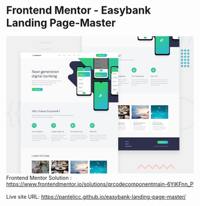 # Frontend Mentor - Easybank Landing Page-Master
![Design preview for the QR code component coding challenge](./images/desktop-preview.jpg)</br>
Frontend Mentor Solution : https://www.frontendmentor.io/solutions/qrcodecomponentmain-6YiKFnn_P</br></br>
Live site URL: https://pantelicc.github.io/easybank-landing-page-master/
